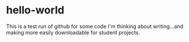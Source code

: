# hello-world

This is a test run of github for some code I'm thinking about writing...and making more easily downloadable for student projects. 

